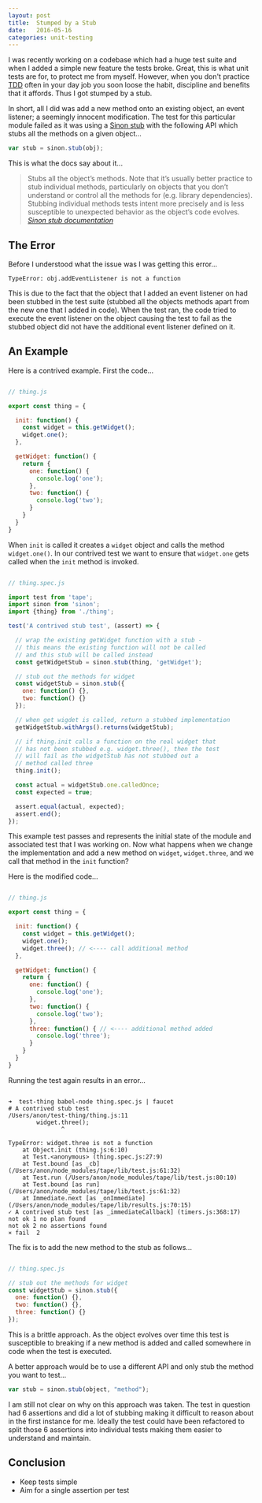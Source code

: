 ```yaml
---
layout: post
title:  Stumped by a Stub
date:   2016-05-16
categories: unit-testing
---
```


I was recently working on a codebase which had a huge test suite and when I added a simple new feature the tests broke. Great, this is what unit tests are for, to protect me from myself. However, when you don't practice [TDD](https://en.wikipedia.org/wiki/Test-driven_development) often in your day job you soon loose the habit, discipline and benefits that it affords. Thus I got stumped by a stub.

In short, all I did was add a new method onto an existing object, an event listener; a seemingly innocent modification. The test for this particular module failed as it was using a [Sinon stub](http://sinonjs.org/docs/#stubs) with the following API which stubs all the methods on a given object...

```js
var stub = sinon.stub(obj);
```

This is what the docs say about it...

> Stubs all the object’s methods. Note that it’s usually better practice to stub individual methods, particularly on objects that you don’t understand or control all the methods for (e.g. library dependencies). Stubbing individual methods tests intent more precisely and is less susceptible to unexpected behavior as the object’s code evolves.
<cite>[Sinon stub documentation](http://sinonjs.org/docs/#stubs)</cite>


## The Error

Before I understood what the issue was I was getting this error...

```shell
TypeError: obj.addEventListener is not a function
```

This is due to the fact that the object that I added an event listener on had been stubbed in the test suite (stubbed all the objects methods apart from the new one that I added in code). When the test ran, the code tried to execute the event listener on the object causing the test to fail as the stubbed object did not have the additional event listener defined on it.


## An Example

Here is a contrived example. First the code...

```js

// thing.js

export const thing = {

  init: function() {
    const widget = this.getWidget();
    widget.one();
  },

  getWidget: function() {
    return {
      one: function() {
        console.log('one');
      },
      two: function() {
        console.log('two');
      }
    }
  }
}

```

When `init` is called it creates a `widget` object and calls the method `widget.one()`. In our contrived test we want to ensure that `widget.one` gets called when the `init` method is invoked.

```js

// thing.spec.js

import test from 'tape';
import sinon from 'sinon';
import {thing} from './thing';

test('A contrived stub test', (assert) => {

  // wrap the existing getWidget function with a stub -
  // this means the existing function will not be called
  // and this stub will be called instead
  const getWidgetStub = sinon.stub(thing, 'getWidget');

  // stub out the methods for widget
  const widgetStub = sinon.stub({
    one: function() {},
    two: function() {}
  });

  // when get wigdet is called, return a stubbed implementation
  getWidgetStub.withArgs().returns(widgetStub);

  // if thing.init calls a function on the real widget that
  // has not been stubbed e.g. widget.three(), then the test
  // will fail as the widgetStub has not stubbed out a
  // method called three
  thing.init();

  const actual = widgetStub.one.calledOnce;
  const expected = true;

  assert.equal(actual, expected);
  assert.end();
});


```

This example test passes and represents the initial state of the module and associated test that I was working on. Now what happens when we change the implementation and add a new method on `widget`, `widget.three`, and we call that method in the `init` function?

Here is the modified code...

```js

// thing.js

export const thing = {

  init: function() {
    const widget = this.getWidget();
    widget.one();
    widget.three(); // <---- call additional method
  },

  getWidget: function() {
    return {
      one: function() {
        console.log('one');
      },
      two: function() {
        console.log('two');
      },
      three: function() { // <---- additional method added
        console.log('three');
      }
    }
  }
}

```

Running the test again results in an error...

```shell

➜  test-thing babel-node thing.spec.js | faucet
# A contrived stub test
/Users/anon/test-thing/thing.js:11
		widget.three();
		       ^

TypeError: widget.three is not a function
    at Object.init (thing.js:6:10)
    at Test.<anonymous> (thing.spec.js:27:9)
    at Test.bound [as _cb] (/Users/anon/node_modules/tape/lib/test.js:61:32)
    at Test.run (/Users/anon/node_modules/tape/lib/test.js:80:10)
    at Test.bound [as run] (/Users/anon/node_modules/tape/lib/test.js:61:32)
    at Immediate.next [as _onImmediate] (/Users/anon/node_modules/tape/lib/results.js:70:15)
✓ A contrived stub test [as _immediateCallback] (timers.js:368:17)
not ok 1 no plan found
not ok 2 no assertions found
⨯ fail  2

```

The fix is to add the new method to the stub as follows...

```js

// thing.spec.js

// stub out the methods for widget
const widgetStub = sinon.stub({
  one: function() {},
  two: function() {},
  three: function() {}
});

```

This is a brittle approach. As the object evolves over time this test is susceptible to breaking if a new method is added and called somewhere in code when the test is executed.

A better approach would be to use a different API and only stub the method you want to test...

```js
var stub = sinon.stub(object, "method");
```

I am still not clear on why on this approach was taken. The test in question had 6 assertions and did a lot of stubbing making it difficult to reason about in the first instance for me. Ideally the test could have been refactored to split those 6 assertions into individual tests making them easier to understand and maintain.


## Conclusion

- Keep tests simple
- Aim for a single assertion per test















